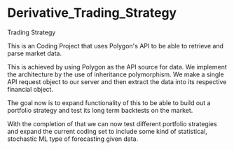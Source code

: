 # Derivative_Trading_Strategy
Trading Strategy

This is an Coding Project that uses Polygon's API to be able to retrieve and parse market data.

This is achieved by using Polygon as the API source for data. We implement the architecture by the use 
of inheritance polymorphism. We make a single API request object to our
server and then extract the data into its respective financial object.

The goal now is to expand functionality of this to be able to build
out a portfolio strategy and test its long term backtests on the market.

With the completion of that we can now test different portfolio strategies and expand
the current coding set to include some kind of statistical, stochastic ML
type of forecasting given data. 